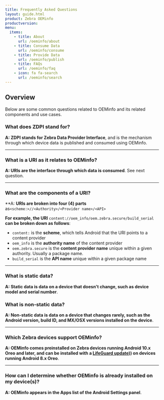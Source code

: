 ```yaml
---
title: Frequently Asked Questions
layout: guide.html
product: Zebra OEMinfo
productversion:
menu:
  items:
    - title: About
      url: /oeminfo/about
    - title: Consume Data
      url: /oeminfo/consume
    - title: Provide Data
      url: /oeminfo/publish
    - title: FAQs
      url: /oeminfo/faq
    - icon: fa fa-search
      url: /oeminfo/search
---
```


## Overview

Below are some common questions related to OEMinfo and its related components and use cases. 

### What does ZDPI stand for? 

**A: ZDPI stands for Zebra Data Provider Interface**, and is the mechanism through which device data is published and consumed using OEMinfo.

-----

### What is a URI as it relates to OEMinfo? 

**A: URIs are the interface through which data is consumed**. See next question. 

-----

### What are the components of a URI? 

**A: **URIs are broken into four (4) parts** as`<scheme:>//<Authority>/<Provider name>/<API>`

**For example, the URI** `content://oem_info/oem.zebra.secure/build_serial` **can be broken down as follows**: 
* `content:` is the **scheme**, which tells Android that the URI points to a content provider  
* `oem_info` is the **authority name** of the content provider
* `oem.zebra.secure` is the **content provider name** unique within a given authority. Usually a package name.
* `build_serial` is the **API name** unique within a given package name

-----

### What is static data?

**A: Static data is data on a device that doesn't change, such as device model and serial number**.

### What is non-static data?

**A: Non-static data is data on a device that changes rarely, such as the Android version, build ID, and MX/OSX versions installed on the device**.

-----

### Which Zebra devices support OEMinfo?

**A: OEMinfo comes preinstalled on Zebra devices running Android 10.x Oreo and later, and can be installed with a [LifeGuard update](https://www.zebra.com/us/en/support-downloads/lifeguard-security.html))) on devices running Android 8.x Oreo**.  

-----

### How can I determine whether OEMinfo is already installed on my device(s)?

**A: OEMinfo appears in the Apps list of the Android Settings panel**.
